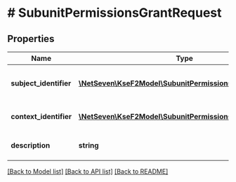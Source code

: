 # # SubunitPermissionsGrantRequest

## Properties

Name | Type | Description | Notes
------------ | ------------- | ------------- | -------------
**subject_identifier** | [**\NetSeven\KseF2Model\SubunitPermissionsSubjectIdentifier**](SubunitPermissionsSubjectIdentifier.md) | Identyfikator podmiotu lub osoby fizycznej.  | Type | Value |  | --- | --- |  | Nip | 10 cyfrowy numer NIP |  | Pesel | 11 cyfrowy numer PESEL |  | Fingerprint | Odcisk palca certyfikatu | |
**context_identifier** | [**\NetSeven\KseF2Model\SubunitPermissionsContextIdentifier**](SubunitPermissionsContextIdentifier.md) | Identyfikator podmiotu podrzędnego.  | Type | Value |  | --- | --- |  | Nip | 10 cyfrowy numer NIP |  | InternalId | Dwuczłonowy identyfikator składający się z numeru NIP i 5 cyfr: &#x60;{nip}-{5_cyfr}&#x60; | |
**description** | **string** | Opis nadawanych uprawnień. |

[[Back to Model list]](../../README.md#models) [[Back to API list]](../../README.md#endpoints) [[Back to README]](../../README.md)
